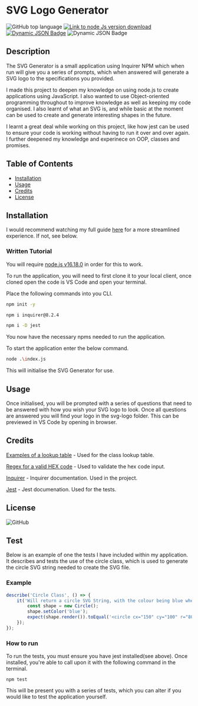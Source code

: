 # SVG Logo Generator

![GitHub top language](https://img.shields.io/github/languages/top/JackStockwell/svg-generator)
[![Link to node Js version download](https://img.shields.io/badge/node-v16.18.0-green)](https://nodejs.org/download/release/latest-v16.x/) 
[![Dynamic JSON Badge](https://img.shields.io/badge/dynamic/json?url=https%3A%2F%2Fraw.githubusercontent.com%2FJackStockwell%2Fsvg-generator%2Fmain%2Fpackage.json&query=%24.dependencies.inquirer&label=inquirer)](https://www.npmjs.com/package/inquirer/v/8.2.4)
![Dynamic JSON Badge](https://img.shields.io/badge/dynamic/json?url=https%3A%2F%2Fraw.githubusercontent.com%2FJackStockwell%2Fsvg-generator%2Fmain%2Fpackage.json&query=%24.devDependencies.jest&label=jest&link=https%3A%2F%2Fwww.npmjs.com%2Fpackage%2Fjest)

## Description

The SVG Generator is a small application using Inquirer NPM which when run will give you a series of prompts, which when answered will generate a SVG logo to the specifications you provided.

I made this project to deepen my knowledge on using node.js to create applications using JavaScript. I also wanted to use Object-oriented programming throughout to improve knowledge as well as keeping my code organised. I also learnt of what an SVG is, and while basic at the moment can be used to create and generate interesting shapes in the future.

I learnt a great deal while working on this project, like how jest can be used to ensure your code is working without having to run it over and over again. I further deepened my knowledge and experinece on OOP, classes and promises.

## Table of Contents

- [Installation](#installation)
- [Usage](#usage)
- [Credits](#credits)
- [License](#license)

## Installation

I would recommend watching my full guide [here](TBD) for a more streamlined experience. If not, see below.

### Written Tutorial

You will require [node.js v16.18.0](https://nodejs.org/download/release/latest-v16.x/) in order for this to work.

To run the application, you will need to first clone it to your local client, once cloned open the code is VS Code and open your terminal. 

Place the following commands into you CLI.

```sh
npm init -y
```

```sh
npm i inquirer@8.2.4
```

```sh
npm i -D jest
```

You now have the necessary npms needed to run the application. 

To start the application enter the below command. 

```sh
node .\index.js
```

This will initialise the SVG Generator for use.

## Usage

Once initialised, you will be prompted with a series of questions that need to be answered with how you wish your SVG logo to look. Once all questions are answered you will find your logo in the svg-logo folder. This can be previewed in VS Code by opening in browser. 

## Credits

[Examples of a lookup table](https://dev.to/k_penguin_sato/use-lookup-tables-for-cleaning-up-your-js-ts-code-9gk) - Used for the class lookup table.

[Regex for a valid HEX code](https://stackoverflow.com/questions/1636350/how-to-identify-a-given-string-is-hex-color-format) - Used to validate the hex code input.

[Inquirer](https://www.npmjs.com/package/inquirer) - Inquirer documentation. Used in the project.

[Jest](https://www.reddit.com/r/Games/) - Jest documenation. Used for the tests.

## License

![GitHub](https://img.shields.io/github/license/JackStockwell/svg-generator)

## Test

Below is an example of one the tests I have included within my application. It describes and tests the use of the circle class, which is used to generate the circle SVG string needed to create the SVG file.

### Example 

```js
describe('Circle Class', () => {
    it('Will return a circle SVG String, with the colour being blue when render() func is called', () => {
        const shape = new Circle();
        shape.setColor('blue');
        expect(shape.render()).toEqual('<circle cx="150" cy="100" r="80" fill="blue" />');
    });
});
```

### How to run

To run the tests, you must ensure you have jest installed(see above). Once installed, you're able to call upon it with the following command in the terminal.

```bh
npm test
```

This will be present you with a series of tests, which you can alter if you would like to test the application yourself.



